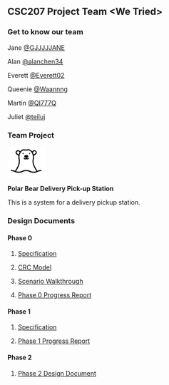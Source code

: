 ## CSC207 Project Team \<We Tried>

### Get to know our team

Jane [@GJJJJJANE](https://github.com/GJJJJJANE)

Alan [@alanchen34](https://github.com/alanchen34)

Everett [@Everett02](https://github.com/Everett02)

Queenie [@Waannng](https://github.com/Waannng)

Martin [@QI777Q](https://github.com/QI777Q)

Juliet [@teiluj](https://github.com/teiluj)


### Team Project

![image](https://github.com/CSC207-UofT/course-project-we-tried/blob/main/src/bear1.png)

**Polar Bear Delivery Pick-up Station**

This is a system for a delivery pickup station.



### Design Documents
#### Phase 0

1. [Specification](https://github.com/CSC207-UofT/course-project-we-tried/blob/d2ab6b41e0b27541285ad83546ccf2b856be20cc/Specification.md)

2. [CRC Model](https://github.com/CSC207-UofT/course-project-we-tried/blob/00fbe26cba3b525eb2890afcb5db31d9dd621db1/CRC/CRC.pdf)

3. [Scenario Walkthrough](https://github.com/CSC207-UofT/course-project-we-tried/blob/00fbe26cba3b525eb2890afcb5db31d9dd621db1/Scenario%20Walk-through.md)

4. [Phase 0 Progress Report](https://github.com/CSC207-UofT/course-project-we-tried/blob/b7d85389098eea77ee029375f33e041932503a03/Phase%200%20Report.md)

#### Phase 1

1. [Specification](https://github.com/CSC207-UofT/course-project-we-tried/blob/9a04625ae5fba075f433ee12341b6ba37c0fc00d/Updated%20Specification.md)

2. [Phase 1 Progress Report](https://github.com/CSC207-UofT/course-project-we-tried/blob/4fa3d429793d4a0127b74923617ca7a73443ec09/Phase%201%20Report.md)

#### Phase 2

1. [Phase 2 Design Document](https://github.com/CSC207-UofT/course-project-we-tried/blob/5e85b88aad5fc17e02f05ae9186c27762d522ac9/Phase%202/Phase%202%20Report.md)
